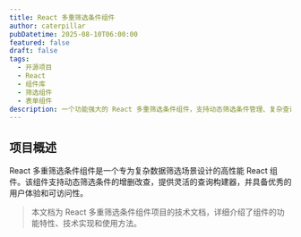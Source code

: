 ```yaml
---
title: React 多重筛选条件组件
author: caterpillar
pubDatetime: 2025-08-10T06:00:00
featured: false
draft: false
tags:
  - 开源项目
  - React
  - 组件库
  - 筛选组件
  - 表单组件
description: 一个功能强大的 React 多重筛选条件组件，支持动态筛选条件管理、复杂查询构建和高度可配置性。
---
```


## 项目概述

React 多重筛选条件组件是一个专为复杂数据筛选场景设计的高性能 React 组件。该组件支持动态筛选条件的增删改查，提供灵活的查询构建器，并具备优秀的用户体验和可访问性。

> 本文档为 React 多重筛选条件组件项目的技术文档，详细介绍了组件的功能特性、技术实现和使用方法。
